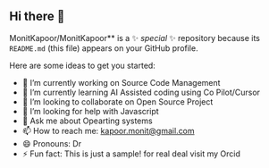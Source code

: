 ## Hi there 👋

MonitKapoor/MonitKapoor** is a ✨ _special_ ✨ repository because its `README.md` (this file) appears on your GitHub profile.

Here are some ideas to get you started:

- 🔭 I’m currently working on Source Code Management
- 🌱 I’m currently learning AI Assisted coding using Co Pilot/Cursor 
- 👯 I’m looking to collaborate on Open Source Project
- 🤔 I’m looking for help with Javascript
- 💬 Ask me about Opearting systems
- 📫 How to reach me: kapoor.monit@gmail.com
- 😄 Pronouns: Dr
- ⚡ Fun fact: This is just a sample! for real deal visit my Orcid
  
